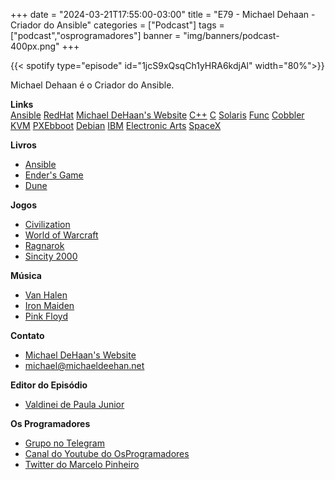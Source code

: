 +++
date = "2024-03-21T17:55:00-03:00"
title = "E79 - Michael Dehaan - Criador do Ansible"
categories = ["Podcast"]
tags = ["podcast","osprogramadores"]
banner = "img/banners/podcast-400px.png"
+++


{{< spotify type="episode" id="1jcS9xQsqCh1yHRA6kdjAl" width="80%">}}

Michael Dehaan é o Criador do Ansible.


**Links**   
[Ansible](https://www.ansible.com/)
[RedHat](https://www.redhat.com/)
[Michael DeHaan's Website](https://www.michaeldehaan.net/)
[C++](https://www.cplusplus.com/)
[C](https://en.cppreference.com/w/c)
[Solaris](https://www.oracle.com/solaris/)
[Func](https://fedoraproject.org/wiki/Func)
[Cobbler](https://cobbler.github.io/)
[KVM](https://www.linux-kvm.org/)
[PXEbboot](https://en.wikipedia.org/wiki/Preboot_Execution_Environment)
[Debian](https://www.debian.org/)
[IBM](https://www.ibm.com/")
[Electronic Arts](https://www.ea.com/)
[SpaceX](https://www.spacex.com/)

**Livros**  
- [Ansible](https://www.ansible.com/)
- [Ender's Game](https://en.wikipedia.org/wiki/Ender%27s_Game)
- [Dune](https://en.wikipedia.org/wiki/Dune_%28franchise)

**Jogos**
- [Civilization](https://civilization.com)
- [World of Warcraft](https://worldofwarcraft.com/)
- [Ragnarok](https://www.playstation.com/en-ca/games/god-of-war-ragnarok/")
- [Sincity 2000](https://en.wikipedia.org/wiki/SimCity_2000)

**Música**
- [Van Halen](https://www.van-halen.com/)
- [Iron Maiden](https://ironmaiden.com/)
- [Pink Floyd](https://www.pinkfloyd.com/)

**Contato**
- [Michael DeHaan's Website](https://www.michaeldehaan.net/)
- [michael@michaeldeehan.net](mailto:michael@michaeldehan.net)

**Editor do Episódio**
- [⁠Valdinei de Paula Junior]( https://www.linkedin.com/in/valdinei-de-paula-junior-009634230/)

**Os Programadores**
- [Grupo no Telegram](https://t.me/osprogramadores)
- [Canal do Youtube do OsProgramadores](https://www.youtube.com/channel/UCt_YNYGl6K5yNXlXEQDdwWg?view_as=subscriber)
- [Twitter do Marcelo Pinheiro](https://twitter.com/mpinheir)

